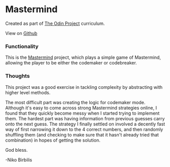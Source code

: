 # Mastermind
Created as part of [The Odin Project](https://www.theodinproject.com) curriculum.

View on [Github](https://github.com/harmolipi/mastermind)

### Functionality

This is the [Mastermind](https://www.theodinproject.com/courses/ruby-programming/lessons/mastermind) project, which plays a simple game of Mastermind, allowing the player to be either the codemaker or codebreaker.

### Thoughts

This project was a good exercise in tackling complexity by abstracting with higher level methods.

The most difficult part was creating the logic for codemaker mode. Although it's easy to come across strong Mastermind strategies online, I found that they quickly become messy when I started trying to implement them. The hardest part was having information from previous guesses carry onto the next guess. The strategy I finally settled on involved a decently fast way of first narrowing it down to the 4 correct numbers, and then randomly shuffling them (and checking to make sure that it hasn't already tried that combination) in hopes of getting the solution.

God bless.

-Niko Birbilis